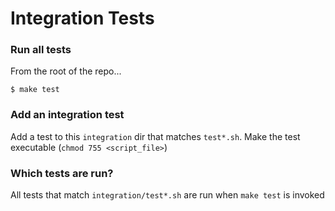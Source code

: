 # Integration Tests

### Run all tests

From the root of the repo...

```
$ make test
```

### Add an integration test

Add a test to this `integration` dir that matches `test*.sh`. Make the test executable (`chmod 755 <script_file>`)

### Which tests are run?

All tests that match `integration/test*.sh` are run when `make test` is invoked
